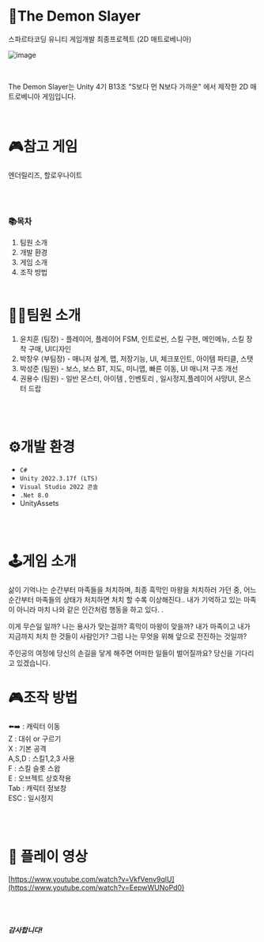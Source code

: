 # 🚩The Demon Slayer
스파르타코딩 유니티 게임개발 최종프로젝트 (2D 매트로베니아) 

![image](https://github.com/user-attachments/assets/46ea6391-1e49-4d4d-9c86-cff9c7d5e211)


<br/>

The Demon Slayer는 Unity 4기 B13조 "S보다 먼 N보다 가까운" 에서 제작한 2D 매트로베니아 게임입니다.

<br/>

# 🎮참고 게임
엔더릴리즈, 할로우나이트

<br/><br/>

### 📚목차
1. 팀원 소개
2. 개발 환경
3. 게임 소개
4. 조작 방법
<br/><br/>

# 💁‍♂️팀원 소개
1. 윤치훈 (팀장) - 플레이어, 플레이어 FSM, 인트로씬, 스킬 구현, 메인메뉴, 스킬 장착 구매, UI디자인
2. 박창우 (부팀장) - 매니저 설계, 맵, 저장기능, UI, 체크포인트, 아이템 파티클, 스탯
3. 박성준 (팀원) - 보스, 보스 BT, 지도, 미니맵, 빠른 이동, UI 매니저 구조 개선
4. 권용수 (팀원) - 일반 몬스터, 아이템 , 인벤토리 , 일시정지,플레이어 사망UI, 몬스터 드랍 


<br/><br/>

# ⚙개발 환경
* ``C#``
* ``Unity 2022.3.17f (LTS)``
* ``Visual Studio 2022 콘솔``
* ``.Net 8.0``
* UnityAssets

<br/><br/>

# 🕹게임 소개
삶이 기억나는 순간부터 마족들을 처치하며, 최종 흑막인 마왕을 처치하러 가던 중,  어느 순간부터 마족들의 상태가 처치하면 처치 할 수록 이상해진다..  내가 기억하고 있는 마족이 아니라 마치 나와 같은 인간처럼 행동을 하고 있다. .

이게 무슨일 일까? 나는 용사가 맞는걸까? 흑막이 마왕이 맞을까? 내가 마족이고 내가 지금까지 처치 한 것들이 사람인가? 그럼 나는 무엇을 위해 앞으로 전진하는 것일까?  

주인공의 여정에 당신의 손길을 닿게 해주면 어떠한 일들이 벌어질까요? 당신을 기다리고 있겠습니다.

# 🎮조작 방법
⬅️➡️ : 캐릭터 이동  </br>
Z : 대쉬 or 구르기 </br>
X : 기본 공격 </br>
A,S,D : 스킬1,2,3 사용 </br> 
F : 스킬 슬롯 스왑 </br>
E : 오브젝트 상호작용 </br>
Tab : 캐릭터 정보창 </br>
ESC : 일시정지 

<br/><br/>

# 🎥 플레이 영상
[https://www.youtube.com/watch?v=VkfVenv9qlU](https://www.youtube.com/watch?v=EepwWUNoPd0)

<br/><br/>


##### 감사합니다!
